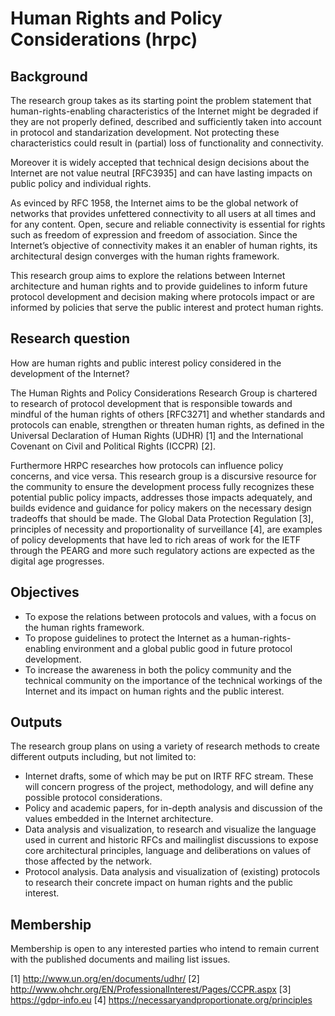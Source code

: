 # Human Rights and Policy Considerations (hrpc) 

## Background

The research group takes as its starting point the problem statement that human-rights-enabling characteristics of the Internet might be degraded if they
are not properly defined, described and sufficiently taken into account in protocol and standarization development. Not protecting these characteristics could result in (partial) loss of functionality and connectivity.

Moreover it is widely accepted that technical design decisions about the Internet are not value neutral [RFC3935] and can have lasting impacts on public policy and individual rights.

As evinced by RFC 1958, the Internet aims to be the global network of networks that provides unfettered connectivity to all users at all times and for any
content. Open, secure and reliable connectivity is essential for rights such as freedom of expression and freedom of association. Since the Internet’s objective of connectivity makes it an enabler of human rights, its architectural design converges with the human rights framework.

This research group aims to explore the relations between Internet architecture and human rights and to provide guidelines to inform future protocol development and decision making where protocols impact or are informed by policies that serve the public interest and protect human rights.

## Research question

How are human rights and public interest policy considered in the development of the Internet?

The Human Rights and Policy Considerations Research Group is chartered to research of protocol development that is responsible towards and mindful of the human rights of others [RFC3271] and whether standards and protocols can enable, strengthen or threaten human rights, as defined in the Universal Declaration of Human Rights (UDHR) [1] and the International Covenant on Civil and Political Rights (ICCPR) [2].

Furthermore HRPC researches how protocols can influence policy concerns, and vice versa. This research group is a discursive resource for the community to ensure the development process fully recognizes these potential public policy impacts, addresses those impacts adequately, and builds evidence and guidance for policy makers on the necessary design tradeoffs that should be made. The Global Data Protection Regulation [3], principles of necessity and proportionality of surveillance [4], are examples of policy developments that have led to rich areas of work for the IETF through the PEARG and more such regulatory actions are expected as the digital age progresses.
    
## Objectives

 * To expose the relations between protocols and values, with a focus on the human rights framework.
 * To propose guidelines to protect the Internet as a human-rights-enabling environment and a global public good in future protocol development.
 * To increase the awareness in both the policy community and the technical community on the importance of the technical workings of the Internet and its impact on human rights and the public interest.
    
## Outputs
    
The research group plans on using a variety of research methods to create different outputs including, but not limited to:
    
 * Internet drafts, some of which may be put on IRTF RFC stream. These will concern progress of the project, methodology, and will define any possible protocol considerations.    
 * Policy and academic papers, for in-depth analysis and discussion of the values embedded in the Internet architecture.
 * Data analysis and visualization, to research and visualize the language used in current and historic RFCs and mailinglist discussions to expose core architectural principles, language and deliberations on values of those affected by the network.
 * Protocol analysis. Data analysis and visualization of (existing) protocols to research their concrete impact on human rights and the public interest.

## Membership
    
Membership is open to any interested parties who intend to remain current with the published documents and mailing list issues.
    
[1] http://www.un.org/en/documents/udhr/
[2] http://www.ohchr.org/EN/ProfessionalInterest/Pages/CCPR.aspx
[3] https://gdpr-info.eu
[4] https://necessaryandproportionate.org/principles

